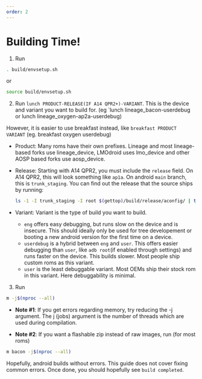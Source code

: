 ```yaml
---
order: 2
---
```


# Building Time!

1. Run
```bash
. build/envsetup.sh
```
or
```bash
source build/envsetup.sh
```

2. Run `lunch PRODUCT-RELEASE(IF A14 QPR2+)-VARIANT`. This is the device and variant you want to build for. 
(eg `lunch lineage_bacon-userdebug or lunch lineage_oxygen-ap2a-userdebug)

However, it is easier to use breakfast instead, like `breakfast PRODUCT VARIANT` 
(eg. breakfast oxygen userdebug)

- Product: Many roms have their own prefixes. Lineage and most lineage-based forks use lineage_device, LMOdroid uses lmo_device and other AOSP based forks use aosp_device.

- Release: Starting with A14 QPR2, you must include the `release` field. On A14 QPR2, this will look something like `ap1a`. On android `main` branch, this is `trunk_staging`.
   You can find out the release that the source ships by running:
   ```bash
   ls -1 -I trunk_staging -I root $(gettop)/build/release/aconfig/ | tail -n1
   ```

- Variant: Variant is the type of build you want to build.
    - `eng` offers easy debugging, but runs slow on the device and is insecure. This should ideally only be used for tree developement or booting a new android version for the first time on a device.
    - `userdebug` is a hybrid between `eng` and `user`. This offers easier debugging than `user`, like `adb root`(if enabled through settings) and runs faster on the device. This builds slower. Most people ship custom roms as this variant.
    - `user` is the least debuggable variant. Most OEMs ship their stock rom in this variant. Here debuggability is minimal.

3. Run
```bash
m -j$(nproc --all)
```
- **Note #1**: If you get errors regarding memory, try reducing the -j argument. The j (jobs) argument is the number of threads which are used during compilation.

- **Note #2**: If you want a flashable zip instead of raw images, run (for most roms)
```bash
m bacon -j$(nproc --all)
```

Hopefully, android builds without errors. This guide does not cover fixing common errors. Once done, you should hopefully see `build completed`.
